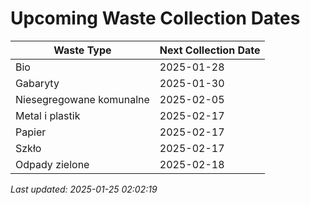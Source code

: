# Upcoming Waste Collection Dates

| Waste Type | Next Collection Date |
|------------|----------------------|
| Bio | 2025-01-28 |
| Gabaryty | 2025-01-30 |
| Niesegregowane komunalne | 2025-02-05 |
| Metal i plastik | 2025-02-17 |
| Papier | 2025-02-17 |
| Szkło | 2025-02-17 |
| Odpady zielone | 2025-02-18 |


*Last updated: 2025-01-25 02:02:19*
